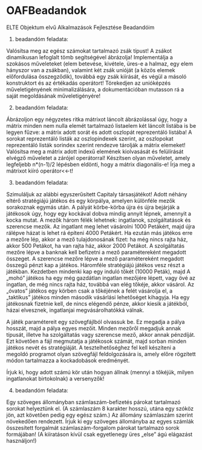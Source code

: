 # OAFBeadandok
ELTE Objektum elvű Alkalmazások Fejlesztése Beadandóim

01. beadandóm feladata:

Valósítsa meg az egész számokat tartalmazó zsák típust!
A zsákot dinamikusan lefoglalt tömb segítségével ábrázolja!
Implementálja a szokásos műveleteket (elem betevése, kivétele, üres-e a halmaz, egy elem hányszor van a zsákban), 
valamint két zsák unióját (a közös elemek előfordulása összegződik), 
továbbá egy zsák kiírását, és végül a másoló konstruktort és az értékadás operátort! 
Törekedjen az unióképzés műveletigényének minimalizálására, 
a dokumentációban mutasson rá a saját megoldásának műveletigényére!  

02. beadandóm feladata:

Ábrázoljon egy négyzetes ritka mátrixot láncolt ábrázolással úgy, hogy a mátrix minden nem nulla elemét 
tartalmazó listaelem két láncolt listába is be legyen fűzve: 
a mátrix adott sorát és adott oszlopát reprezentáló listába! 
A sorokat reprezentáló listák az oszlopindexek szerint, az oszlopokat reprezentáló listák sorindex
szerint rendezve tárolják a mátrix elemeket! Valósítsa meg a mátrix adott indexű elemének kiolvasását 
és felülírását elvégző műveletet a zárójel operátorral! 
Készítsen olyan műveletet, amely legfeljebb n*(n-1)/2 lépésben eldönti, hogy a mátrix diagonális-e!
Írja meg a mátrixot kiíró operátor<<-t!  

03. beadandóm feladata:

Szimuláljuk az alábbi egyszerűsített Capitaly társasjátékot! Adott néhány eltérő stratégiájú játékos 
és egy körpálya, amelyen különféle mezők sorakoznak egymás után.
A pályát körbe-körba újra és újra bejárják a játékosok úgy, hogy egy kockával dobva mindig annyit lépnek, 
amennyit a kocka mutat. A mezők három félék lehetnek: ingatlanok, szolgáltatások és szerencse mezők. 
Az ingatlant meg lehet vásárolni 1000 Petákért, majd újra rálépve házat is lehet rá építeni 4000 Petákért. 
Ha ezután más játékos erre a mezőre lép, akkor a mező tulajdonosának fizet: ha még nincs rajta ház, akkor 500 Petákot,
ha van rajta ház, akkor 2000 Petákot. A szolgáltatás mezőre lépve a banknak kell befizetni a mező paramétereként
megadott összeget. A szerencse mezőre lépve a mező paramétereként megadott összegű pénzt kap a játékos. 
Háromféle stratégiájú játékos vesz részt a játékban. Kezdetben mindenki kap egy induló tőkét (10000 Peták),
majd A „mohó” játékos ha egy még gazdátlan ingatlan mezőjére lépett, vagy övé az ingatlan, de még nincs rajta ház, 
továbbá van elég tőkéje, akkor vásárol. Az „óvatos” játékos egy körben csak a tőkéjének a felét vásárolja el,
a „taktikus” játékos minden második vásárlási lehetőséget kihagyja. 
Ha egy játékosnak fizetnie kell, de nincs elégendő pénze, akkor kiesik a játékból,
házai elvesznek, ingatlanjai megvásárolhatókká válnak.

A játék paramétereit egy szövegfájlból olvassuk be. Ez megadja a pálya hosszát, majd a pálya egyes mezőit. 
Minden mezőről megadjuk annak típusát, illetve ha szolgáltatás vagy szerencse mező, akkor annak pénzdíját. 
Ezt követően a fájl megmutatja a játékosok számát, majd sorban minden játékos nevét és stratégiáját.
A tesztelhetőséghez fel kell készíteni a megoldó programot olyan szövegfájl feldolgozására is,
amely előre rögzített módon tartalmazza a kockadobások eredményét.

Írjuk ki, hogy adott számú kör után hogyan állnak (mennyi a tőkéjük, milyen ingatlanokat birtokolnak) a versenyzők!

04. beadandóm feladata:

Egy szöveges állományban számlaszám-befizetés párokat tartalmazó sorokat helyeztünk el. 
(A számlaszám 8 karakter hosszú, utána egy szóköz jön, azt követően pedig egy egész szám.)
Az állomány számlaszám szerint növekedően rendezett. 
Írjuk ki egy szöveges állományba az egyes számlák összesített forgalmát számlaszám-forgalom párokat
tartalmazó sorok formájában! (A kiíratáson kívül csak egyetlenegy üres „else” ágú elágazást használjon!)
